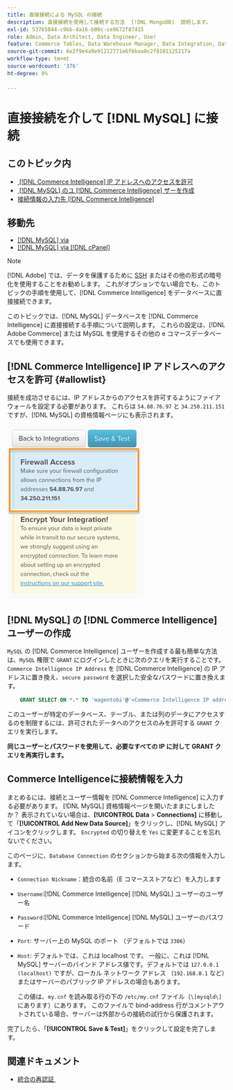 ```yaml
---
title: 直接接続による MySQL の接続
description: 直接接続を使用して接続する方法  [!DNL MongoDB]  説明します。
exl-id: 53765844-c9bb-4a16-b00c-ce9672f87415
role: Admin, Data Architect, Data Engineer, User
feature: Commerce Tables, Data Warehouse Manager, Data Integration, Data Import/Export
source-git-commit: 6e2f9e4a9e91212771e6f6baa8c2f8101125217a
workflow-type: tm+mt
source-wordcount: '376'
ht-degree: 0%

---
```


# 直接接続を介して [!DNL MySQL] に接続

## このトピック内

* [&#x200B; [!DNL Commerce Intelligence] IP アドレスへのアクセスを許可](#allowlist)
* [&#x200B; [!DNL MySQL]  のユ  [!DNL Commerce Intelligence] ザーを作成](#steptwo)
* [接続情報の入力先  [!DNL Commerce Intelligence]](#stepthree)

## 移動先

* [[!DNL MySQL] via &#x200B;](../integrations/mysql-via-ssh-tunnel.md)
* [[!DNL MySQL] via [!DNL cPanel]](../integrations/mysql-via-cpanel.md)

>[!NOTE]
>
>[!DNL Adobe] では、データを保護するために [SSH](../integrations/mysql-via-ssh-tunnel.md) またはその他の形式の暗号化を使用することをお勧めします。 これがオプションでない場合でも、このトピックの手順を使用して、[!DNL Commerce Intelligence] をデータベースに直接接続できます。

このトピックでは、[!DNL MySQL] データベースを [!DNL Commerce Intelligence] に直接接続する手順について説明します。 これらの設定は、[!DNL Adobe Commerce] または MySQL を使用するその他の e コマースデータベースでも使用できます。

## [!DNL Commerce Intelligence] IP アドレスへのアクセスを許可 {#allowlist}

接続を成功させるには、IP アドレスからのアクセスを許可するようにファイアウォールを設定する必要があります。 これらは `54.88.76.97` と `34.250.211.151` ですが、[!DNL MySQL] の資格情報ページにも表示されます。

![MBI_Allow_Access_IPs.png](../../../assets/MBI_allow_access_IPs.png)

## [!DNL MySQL] の [!DNL Commerce Intelligence] ユーザーの作成

`MySQL` の [!DNL Commerce Intelligence] ユーザーを作成する最も簡単な方法は、`MySQL` 権限で `GRANT` にログインしたときに次のクエリを実行することです。 `Commerce Intelligence IP Address` を [!DNL Commerce Intelligence] の IP アドレスに置き換え、`secure password` を選択した安全なパスワードに置き換えます。

```sql
    GRANT SELECT ON *.* TO 'magentobi'@'<Commerce Intelligence IP address>' IDENTIFIED BY '<secure password>';
```

このユーザーが特定のデータベース、テーブル、または列のデータにアクセスするのを制限するには、許可されたデータへのアクセスのみを許可する `GRANT` クエリを実行します。

**同じユーザーとパスワードを使用して、必要なすべての IP に対して GRANT クエリを再実行します。**

## Commerce Intelligenceに接続情報を入力

まとめるには、接続とユーザー情報を [!DNL Commerce Intelligence] に入力する必要があります。 [!DNL MySQL] 資格情報ページを開いたままにしましたか？ 表示されていない場合は、**[!UICONTROL Data** > **Connections]** に移動して「**[!UICONTROL Add New Data Source]**」をクリックし、[!DNL MySQL] アイコンをクリックします。 `Encrypted` の切り替えを `Yes` に変更することを忘れないでください。

このページに、`Database Connection` のセクションから始まる次の情報を入力します。

* `Connection Nickname`：統合の名前（E コマースストアなど）を入力します
* `Username`:[!DNL Commerce Intelligence] [!DNL MySQL] ユーザーのユーザー名
* `Password`:[!DNL Commerce Intelligence] [!DNL MySQL] ユーザーのパスワード
* `Port`: サーバー上の MySQL のポート （デフォルトでは `3306`）
* `Host`: デフォルトでは、これは localhost です。 一般に、これは [!DNL MySQL] サーバーのバインド アドレス値です。デフォルトでは `127.0.0.1 (localhost)` ですが、ローカル ネットワーク アドレス （`192.168.0.1` など）またはサーバーのパブリック IP アドレスの場合もあります。

  この値は、`my.cnf` を読み取る行の下の `/etc/my.cnf` ファイル（`\[mysqld\]` にあります）にあります。 このファイルで bind-address 行がコメントアウトされている場合、サーバーは外部からの接続の試行から保護されます。

完了したら、「**[!UICONTROL Save & Test]**」をクリックして設定を完了します。

## 関連ドキュメント

* [&#x200B; 統合の再認証 &#x200B;](https://experienceleague.adobe.com/docs/commerce-knowledge-base/kb/how-to/mbi-reauthenticating-integrations.html?lang=ja)
